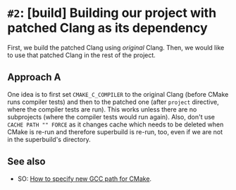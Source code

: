 # `#2`: [build] Building our project with patched Clang as its dependency

First, we build the patched Clang using *original* Clang.
Then, we would like to use that patched Clang in the rest of the project.

## Approach A

One idea is to first set `CMAKE_C_COMPILER` to the original Clang (before CMake runs compiler tests) and then to the patched one (after `project` directive, where the compiler tests are run).
This works unless there are no subprojects (where the compiler tests would run again).
Also, don't use `CACHE PATH "" FORCE` as it changes cache which needs to be deleted when CMake is re-run and therefore superbuild is re-run, too, even if we are not in the superbuild's directory.

## See also

- SO: [How to specify new GCC path for CMake](https://stackoverflow.com/a/17275650).
